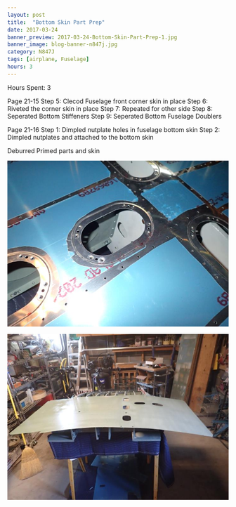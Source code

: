 ```yaml
---
layout: post
title:  "Bottom Skin Part Prep"
date: 2017-03-24
banner_preview: 2017-03-24-Bottom-Skin-Part-Prep-1.jpg
banner_image: blog-banner-n847j.jpg
category: N847J
tags: [airplane, Fuselage]
hours: 3
---
```



Hours Spent: 3

Page 21-15
Step 5: Clecod Fuselage front corner skin in place
Step 6: Riveted the corner skin in place
Step 7: Repeated for other side
Step 8: Seperated Bottom Stiffeners
Step 9: Seperated Bottom Fuselage Doublers


Page 21-16
Step 1: Dimpled nutplate holes in fuselage bottom skin
Step 2: Dimpled nutplates and attached to the bottom skin

Deburred Primed parts and skin

![](/assets/images/2017-03-24-Bottom-Skin-Part-Prep-1.jpg)

![](/assets/images/2017-03-24-Bottom-Skin-Part-Prep-2.jpg)


